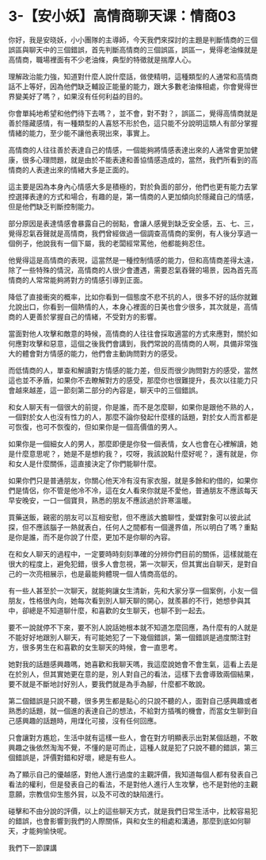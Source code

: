 # 3-【安小妖】高情商聊天课：情商03

你好，我是安晓妖，小小團隊的主導師，今天我們來探討的主題是判斷情商的三個誤區與聊天中的三個錯誤，首先判斷高情商的三個誤區，誤區一，覺得老油條就是高情商，職場裡面有不少老油條，典型的特徵就是揣摩人心。

理解政治能力強，知道對什麼人說什麼話，做使精明，這種類型的人通常和高情商話不上等好，因為他們缺乏輔設正能量的能力，跟大多數老油條相處，你會覺得世界變美好了嗎？，如果沒有任何利益的目的。

你會單純地希望和他們待下去嗎？，並不會，對不對？，誤區二，覺得高情商就是善於隱藏感情，有一種類型的人喜怒不形於色，這只能不分說明這類人有部分掌握情緒的能力，至少能不讓他表現出來，事實上。

高情商的人往往善於表達自己的情感，一個能夠將情感表達出來的人通常會更加健康，很多心理問題，就是由於不能表達和善協情感造成的，當然，我們所看到的高情商的人表達出來的情緒大多是正面的。

這主要是因為本身內心情感大多是積極的，對於負面的部分，他們也更有能力去掌控選擇表達的方式和場合，有趣的是，第一情商的人更加傾向於隱藏自己的情感，但是他們缺乏判斷控制能力。

部分原因是表達情感會暴露自己的弱點，會讓人感覺到缺乏安全感，五、七、三，覺得忍氣吞聲就是高情商，我們曾經做過一個調查高情商的案例，有人後分享過一個例子，他說我有一個下屬，我的老闆經常罵他，他都能夠忍住。

他覺得這是高情商的表現，這當然是一種控制情感的能力，但和高情商差得太遠，除了一些特殊的情況，高情商的人很少會遭遇，需要忍氣吞聲的場景，因為首先高情商的人常常能夠將對方的情感引導到正面。

降低了直接衝突的概率，比如你看到一個態度不悲不抗的人，很多不好的話你就難允說出口，你看到一個熱情的人，本身心裡面的日美也會少很多，其次就是，高情商的人更善於掌握自己的情緒，不受對方的影響。

當面對他人攻擊和敵意的時候，高情商的人往往會採取適當的方式來應對，關於如何應對攻擊和惡意，這個之後我們會講到，我們常說的高情商的人啊，具備非常強大的體會對方情感的能力，他們會主動詢問對方的感受。

而低情商的人，單查和解讀對方情感的能力差，但反而很少詢問對方的感受，當然這也並不矛盾，如果你不去瞭解對方的感受，那麼你也很難提升，長次以往能力只會越來越差，這一節刻第二部分的內容是，聊天中的三個錯誤。

和女人聊天有一個很大的前提，你是誰，而不是怎麼聊，如果你是跟他不熟的人，一個對於女人也沒有性力的人，那麼不論你發起什麼樣的話題，對於女人而言都是可恢復，也可不恢復的，但如果你是一個高價值的男人。

如果你是一個細女人的男人，那麼即便是你發一個表情，女人也會在心裡解讀，她是什麼意思呢？，她是不是想約我？，哎呀，我該說點什麼好呢？，還有就是，你和女人是什麼關係，這直接決定了你們能聊什麼。

如果你們只是普通朋友，你關心他天冷有沒有家衣服，就是多餘和約借的，如果你們是情侶，你不管是他冷不冷，這在女人看來你就是不愛他，普通朋友不應該每天早安晚安，一口一個寶貝，熟悉的朋友不應該過於許寒溫暖。

買藥送飯，親密的朋友可以互相安慰，但不應該大膽聊性，愛媒對象可以彼此試探，但不應該腦子一熱就表白，任何人之間都有一個邊界值，所以明白了嗎？重點是你是誰，而不是你說了什麼，更加不是你聊的內容。

在和女人聊天的過程中，一定要時時刻刻準確的分辨你們目前的關係，這樣就能在很大的程度上，避免犯錯，很多人會忽視，第一次聊天，但其實出自聊天，是對自己的一次亮相展示，也是最能夠體現一個人情商高低的。

有一些人甚至於一次聊天，就能夠讓女生清新，先和大家分享一個案例，小友一個朋友，性格很內向，她每次看到別人聊天聊的開心，就羨慕的不行，她想參與其中，卻總是不知道聊什麼，和喜歡的女生聊天，也聊不到一起去。

要不一說就停不下來，要不別人說話她根本就不知道怎麼回應，為什麼有的人就是不能好好地跟別人聊天，有可能她犯了一下幾個錯誤，第一個錯誤是過度關注對方，很多男生在和喜歡的女生聊天的時候，會一直思考。

她對我的話題感興趣嗎，她喜歡和我聊天嗎，我這麼說她會不會生氣，這看上去是在於別人，但其實她更在意的是，別人對自己的看法，這樣下去會導致兩個結果，要不就是不斷地討好別人，要我們就是為手為腳，什麼都不敢說。

第二個錯誤是只說不聽，很多男生都是點心的只說不聽的人，面對自己感興趣或者熟悉的話題，就一個進的表達自己的想法，不給對方插嘴的機會，而當女生聊到自己感興趣的話題時，用煤化可接，沒有任何回應。

只會讓對方尷尬，生活中就有這樣一些人，會在對方明顯表示出對某個話題，不敢興趣之後依然淘淘不覺，不懂的是可而止，這種人就是犯了只說不聽的錯誤，第三個錯誤是，評價對錯和好壞，總是有些人。

為了顯示自己的優越感，對他人進行過度的主觀評價，我知道每個人都有發表自己看法的權利，但是發表自己的看法，不是對他人進行人生攻擊，也不是對他的主觀意願，宗教信仰生態外貿，以及不可改的缺陷進行。

碰擊和不由分說的評價，以上的這些聊天方式，就是我們日常生活中，比較容易犯的錯誤，也會影響到我們的人際關係，與和女生的相處和溝通，那麼到底如何聊天，才能夠愉快呢。

我們下一節課講